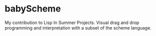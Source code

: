 babyScheme
==========

My contribution to Lisp In Summer Projects. Visual drag and drop programming and interpretation with a subset of the scheme language.
